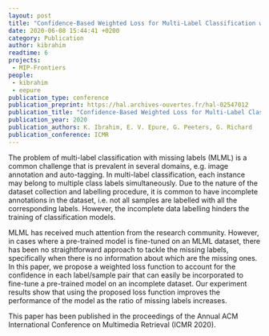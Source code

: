 ```yaml
---
layout: post
title: "Confidence-Based Weighted Loss for Multi-Label Classification with Missing Labels"
date: 2020-06-08 15:44:41 +0200
category: Publication
author: kibrahim
readtime: 6
projects:
 - MIP-Frontiers
people:
 - kibrahim
 - eepure
publication_type: conference
publication_preprint: https://hal.archives-ouvertes.fr/hal-02547012
publication_title: "Confidence-Based Weighted Loss for Multi-Label Classification with Missing Labels"
publication_year: 2020
publication_authors: K. Ibrahim, E. V. Epure, G. Peeters, G. Richard
publication_conference: ICMR
---
```

<p>
The problem of multi-label classification with missing labels (MLML) is a common challenge that is prevalent in several domains, e.g. image annotation and auto-tagging. In multi-label classification, each instance may belong to multiple class labels simultaneously. Due to the nature of the dataset collection and labelling procedure, it is common to have incomplete annotations in the dataset, i.e. not all samples are labelled with all the corresponding labels. However, the incomplete data labelling hinders the training of classification models. 
</p>
<p>
MLML has received much attention from the research community. However, in cases where a pre-trained model is fine-tuned on an MLML dataset, there has been no straightforward approach to tackle the missing labels, specifically when there is no information about which are the missing ones. In this paper, we propose a weighted loss function to account for the confidence in each label/sample pair that can easily be incorporated to fine-tune a pre-trained model on an incomplete dataset. Our experiment results show that using the proposed loss function improves the performance of the model as the ratio of missing labels increases.
</p>

<p>
This paper has been published in the proceedings of the Annual ACM International Conference on Multimedia Retrieval (ICMR 2020). 
 </p>
